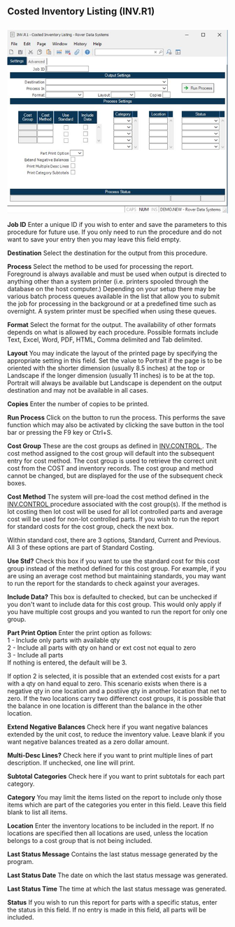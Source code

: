 ##  Costed Inventory Listing (INV.R1)

<PageHeader />

##

![](./INV-R1-1.jpg)

**Job ID** Enter a unique ID if you wish to enter and save the parameters to
this procedure for future use. If you only need to run the procedure and do
not want to save your entry then you may leave this field empty.  
  
**Destination** Select the destination for the output from this procedure.  
  
**Process** Select the method to be used for processing the report. Foreground
is always available and must be used when output is directed to anything other
than a system printer (i.e. printers spooled through the database on the host
computer.) Depending on your setup there may be various batch process queues
available in the list that allow you to submit the job for processing in the
background or at a predefined time such as overnight. A system printer must be
specified when using these queues.  
  
**Format** Select the format for the output. The availability of other formats
depends on what is allowed by each procedure. Possible formats include Text,
Excel, Word, PDF, HTML, Comma delimited and Tab delimited.  
  
**Layout** You may indicate the layout of the printed page by specifying the
appropriate setting in this field. Set the value to Portrait if the page is to
be oriented with the shorter dimension (usually 8.5 inches) at the top or
Landscape if the longer dimension (usually 11 inches) is to be at the top.
Portrait will always be available but Landscape is dependent on the output
destination and may not be available in all cases.  
  
**Copies** Enter the number of copies to be printed.  
  
**Run Process** Click on the button to run the process. This performs the save
function which may also be activated by clicking the save button in the tool
bar or pressing the F9 key or Ctrl+S.  
  
**Cost Group** These are the cost groups as defined in [ INV.CONTROL ](../../../INV-ENTRY/INV-CONTROL/README.md) . The cost method assigned to the cost group will default into the subsequent entry for cost method. The cost group is used to retrieve the correct unit cost from the COST and inventory records. The cost group and method cannot be changed, but are displayed for the use of the subsequent check boxes.   
  
**Cost Method** The system will pre-load the cost method defined in the [ INV.CONTROL ](../../../INV-ENTRY/INV-CONTROL/README.md) procedure associated with the cost group(s). If the method is lot costing then lot cost will be used for all lot controlled parts and average cost will be used for non-lot controlled parts. If you wish to run the report for standard costs for the cost group, check the next box.   
  
Within standard cost, there are 3 options, Standard, Current and Previous. All
3 of these options are part of Standard Costing.  
  
**Use Std?** Check this box if you want to use the standard cost for this cost
group instead of the method defined for this cost group. For example, if you
are using an average cost method but maintaining standards, you may want to
run the report for the standards to check against your averages.  
  
**Include Data?** This box is defaulted to checked, but can be unchecked if
you don't want to include data for this cost group. This would only apply if
you have multiple cost groups and you wanted to run the report for only one
group.  
  
**Part Print Option** Enter the print option as follows:  
1 - Include only parts with available qty  
2 - Include all parts with qty on hand or ext cost not equal to zero  
3 - Include all parts  
If nothing is entered, the default will be 3.  
  
If option 2 is selected, it is possible that an extended cost exists for a
part with a qty on hand equal to zero. This scenario exists when there is a
negative qty in one location and a postiive qty in another location that net
to zero. If the two locations carry two differenct cost groups, it is possible
that the balance in one location is different than the balance in the other
location.  
  
**Extend Negative Balances** Check here if you want negative balances extended
by the unit cost, to reduce the inventory value. Leave blank if you want
negative balances treated as a zero dollar amount.  
  
**Multi-Desc Lines?** Check here if you want to print multiple lines of part
description. If unchecked, one line will print.  
  
**Subtotal Categories** Check here if you want to print subtotals for each
part category.  
  
**Category** You may limit the items listed on the report to include only
those items which are part of the categories you enter in this field. Leave
this field blank to list all items.  
  
**Location** Enter the inventory locations to be included in the report. If no
locations are specified then all locations are used, unless the location
belongs to a cost group that is not being included.  
  
**Last Status Message** Contains the last status message generated by the
program.  
  
**Last Status Date** The date on which the last status message was generated.  
  
**Last Status Time** The time at which the last status message was generated.  
  
**Status** If you wish to run this report for parts with a specific status,
enter the status in this field. If no entry is made in this field, all parts
will be included.  
  
  
<badge text= "Version 8.10.57" vertical="middle" />

<PageFooter />